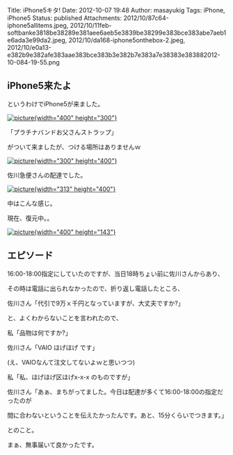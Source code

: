 Title: iPhone5キタ!
Date: 2012-10-07 19:48
Author: masayukig
Tags: iPhone, iPhone5
Status: published
Attachments: 2012/10/87c64-iphone5allitems.jpeg, 2012/10/11feb-softbanke3818be38289e381aee6aeb5e3839be38299e383bce383abe7aeb1e6ada3e99da2.jpeg, 2012/10/da168-iphone5onthebox-2.jpeg, 2012/10/e0a13-e382b9e382afe383aae383bce383b3e382b7e383a7e38383e383882012-10-084-19-55.png

iPhone5来たよ
-------------

というわけでiPhone5が来ました。


[![picture](https://masayukig.files.wordpress.com/2012/10/87c64-iphone5allitems.jpeg?w=300){width="400"
height="300"}](https://masayukig.files.wordpress.com/2012/10/87c64-iphone5allitems.jpeg)





「プラチナバンドお父さんストラップ」



がついて来ましたが、つける場所はありませんｗ 





[![picture](https://masayukig.files.wordpress.com/2012/10/11feb-softbanke3818be38289e381aee6aeb5e3839be38299e383bce383abe7aeb1e6ada3e99da2.jpeg?w=225){width="300"
height="400"}](https://masayukig.files.wordpress.com/2012/10/11feb-softbanke3818be38289e381aee6aeb5e3839be38299e383bce383abe7aeb1e6ada3e99da2.jpeg)


佐川急便さんの配達でした。


[![picture](https://masayukig.files.wordpress.com/2012/10/da168-iphone5onthebox-2.jpeg?w=236){width="313"
height="400"}](https://masayukig.files.wordpress.com/2012/10/da168-iphone5onthebox-2.jpeg)


中はこんな感じ。

現在、復元中。。


[![picture](https://masayukig.files.wordpress.com/2012/10/e0a13-e382b9e382afe383aae383bce383b3e382b7e383a7e38383e383882012-10-084-19-55.png?w=300){width="400"
height="143"}](https://masayukig.files.wordpress.com/2012/10/e0a13-e382b9e382afe383aae383bce383b3e382b7e383a7e38383e383882012-10-084-19-55.png)


エピソード
----------


16:00-18:00指定にしていたのですが、当日18時ちょい前に佐川さんからあり、



その時は電話に出られなかったので、折り返し電話したところ、



佐川さん「代引で9万ｘ千円となっていますが、大丈夫ですか?」



と、よくわからないことを言われたので、





私「品物は何ですか?」



佐川さん「VAIO ほげほげ です」



(え、VAIOなんて注文してないよｗと思いつつ)



私「私、ほげほげ区ほげx-x-x のものですが」



佐川さん「あぁ、まちがってました。今日は配達が多くて16:00-18:00の指定だったのが



間に合わないということを伝えたかったんです。あと、15分くらいでつきます。」





とのこと。





まぁ、無事届いて良かったです。



